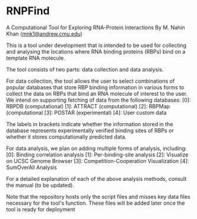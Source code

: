 # RNPFind
A Computational Tool for Exploring RNA-Protein Interactions
By M. Nahin Khan (mnk1@andrew.cmu.edu)


This is a tool under development that is intended to be used for collecting and analysing the locations where RNA binding proteins (RBPs) bind on a template RNA molecule.

The tool consists of two parts: data collection and data analysis.

For data collection, the tool allows the user to select combinations of popular databases that store RBP binding information in various forms to collect the data on RBPs that bind an RNA molecule of interest to the user.
We intend on supporting fetching of data from the following databases:
  [0]: RBPDB (computational)
  [1]: ATTRACT (computational)
  [2]: RBPMap (computational
  [3]: POSTAR (experimental)
  [4]: User custom data

The labels in brackets indicate whether the information stored in the database represents experimentally verified binding sites of RBPs or whether it stores computationally predicted data.

For data analysis, we plan on adding multiple forms of analysis, including:
  [0]: Binding correlation analysis
  [1]: Per-binding-site analysis
  [2]: Visualize on UCSC Genome Browser
  [3]: Competition-Cooperation Visualization
  [4]: SumOverAll Analysis
  
  
 For a detailed explanation of each of the above analysis methods, consult the manual (to be updated).
 
 
 Note that the repository hosts only the script files and misses key data files necessary for the tool's function. These files will be added later once the tool is ready for deployment

